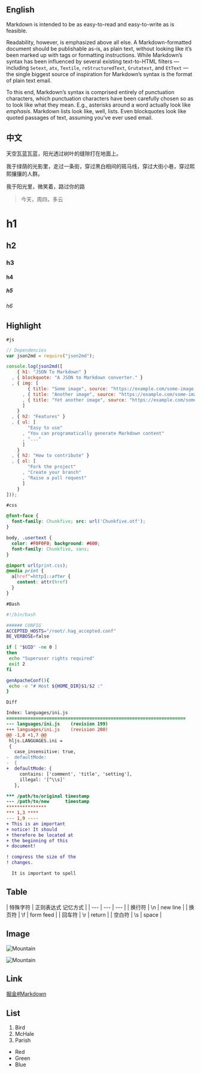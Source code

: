 ## English

Markdown is intended to be as easy-to-read and easy-to-write as is feasible.

Readability, however, is emphasized above all else. A Markdown-formatted document should be publishable as-is, as plain text, without looking like it’s been marked up with tags or formatting instructions. While Markdown’s syntax has been influenced by several existing text-to-HTML filters — including `Setext`, `atx`, `Textile`, `reStructuredText`, `Grutatext`, and `EtText` — the single biggest source of inspiration for Markdown’s syntax is the format of plain text email.

To this end, Markdown’s syntax is comprised entirely of punctuation characters, which punctuation characters have been carefully chosen so as to look like what they mean. E.g., asterisks around a word actually look like *emphasis*. Markdown lists look like, well, lists. Even blockquotes look like quoted passages of text, assuming you’ve ever used email.

## 中文

天空瓦蓝瓦蓝，阳光透过树叶的缝隙打在地面上。

我于绿荫的光影里，走过一条街，穿过黑白相间的斑马线，穿过大街小巷，穿过熙熙攘攘的人群。

我于阳光里，微笑着，路过你的路

> 今天，周四，多云

# h1
## h2
### h3
#### h4
##### h5
###### h6

## Highlight

``#js``

```javascript {1,2,4-5}
// Dependencies
var json2md = require("json2md");

console.log(json2md([
    { h1: "JSON To Markdown" }
  , { blockquote: "A JSON to Markdown converter." }
  , { img: [
        { title: "Some image", source: "https://example.com/some-image.png" }
      , { title: "Another image", source: "https://example.com/some-image1.png" }
      , { title: "Yet another image", source: "https://example.com/some-image2.png" }
      ]
    }
  , { h2: "Features" }
  , { ul: [
        "Easy to use"
      , "You can programatically generate Markdown content"
      , "..."
      ]
    }
  , { h2: "How to contribute" }
  , { ol: [
        "Fork the project"
      , "Create your branch"
      , "Raise a pull request"
      ]
    }
]));
```

``#css``

```css
@font-face {
  font-family: Chunkfive; src: url('Chunkfive.otf');
}

body, .usertext {
  color: #F0F0F0; background: #600;
  font-family: Chunkfive, sans;
}

@import url(print.css);
@media print {
  a[href^=http]::after {
    content: attr(href)
  }
}
```

``#Bash``

```bash
#!/bin/bash

###### CONFIG
ACCEPTED_HOSTS="/root/.hag_accepted.conf"
BE_VERBOSE=false

if [ "$UID" -ne 0 ]
then
 echo "Superuser rights required"
 exit 2
fi

genApacheConf(){
 echo -e "# Host ${HOME_DIR}$1/$2 :"
}

```

``Diff``

```diff
Index: languages/ini.js
===================================================================
--- languages/ini.js    (revision 199)
+++ languages/ini.js    (revision 200)
@@ -1,8 +1,7 @@
 hljs.LANGUAGES.ini =
 {
   case_insensitive: true,
-  defaultMode:
-  {
+  defaultMode: {
     contains: ['comment', 'title', 'setting'],
     illegal: '[^\\s]'
   },

*** /path/to/original timestamp
--- /path/to/new      timestamp
***************
*** 1,3 ****
--- 1,9 ----
+ This is an important
+ notice! It should
+ therefore be located at
+ the beginning of this
+ document!

! compress the size of the
! changes.

  It is important to spell
```

## Table

| 特殊字符 | 正则表达式 记忆方式 |
| --- | --- | --- |
| 换行符 | \n | new line |
| 换页符 | \f | form feed |
| 回车符 | \r | return | 
| 空白符 | \s | space |

## Image

![Mountain](https://wallpapers.wallhaven.cc/wallpapers/full/wallhaven-439218.jpg)

![Mountain](https://wallpapers.wallhaven.cc/wallpapers/full/wallhaven-14215.jpg)

## Link

[掘金#Markdown](https://juejin.im/tag/Markdown)

## List

1. Bird
1. McHale
1. Parish


- Red
- Green
- Blue

